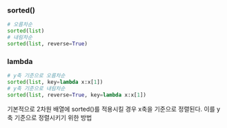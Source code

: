 ### sorted()
```python
# 오름차순
sorted(list)
# 내림차순
sorted(list, reverse=True)
```

### lambda
```python
# y축 기준으로 오름차순
sorted(list, key=lambda x:x[1])
# y축 기준으로 내림차순
sorted(list, reverse=True, key=lambda x:x[1])
```
기본적으로 2차원 배열에 sorted()를 적용시킬 경우 x축을 기준으로 정렬된다. 이를 y축 기준으로 정렬시키기 위한 방법
